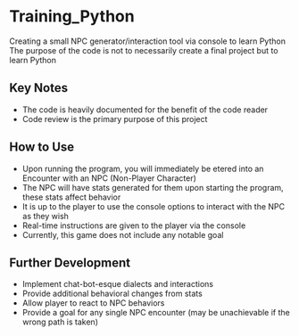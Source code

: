 # Training_Python
Creating a small NPC generator/interaction tool via console to learn Python
The purpose of the code is not to necessarily create a final project but to learn Python

## Key Notes
* The code is heavily documented for the benefit of the code reader
* Code review is the primary purpose of this project

## How to Use
* Upon running the program, you will immediately be etered into an Encounter with an NPC (Non-Player Character)
* The NPC will have stats generated for them upon starting the program, these stats affect behavior
* It is up to the player to use the console options to interact with the NPC as they wish
* Real-time instructions are given to the player via the console
* Currently, this game does not include any notable goal

## Further Development
* Implement chat-bot-esque dialects and interactions
* Provide additional behavioral changes from stats
* Allow player to react to NPC behaviors
* Provide a goal for any single NPC encounter (may be unachievable if the wrong path is taken)